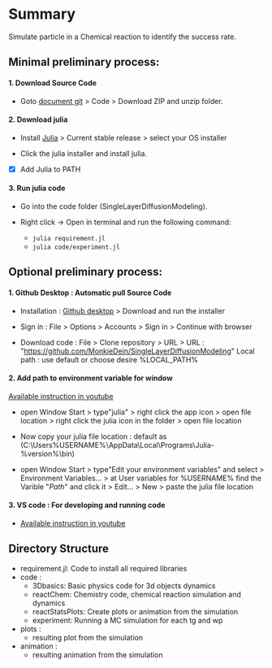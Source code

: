 # Summary
Simulate particle in a Chemical reaction to identify the success rate.

## Minimal preliminary process:

#### 1. Download Source Code 

- Goto [document git](https://github.com/MonkieDein/SingleLayerDiffusionModeling) > Code > Download ZIP and unzip folder.

#### 2. Download julia

- Install [Julia](https://julialang.org/downloads/) > Current stable release > select your OS installer

- Click the julia installer and install julia.
- [x] Add Julia to PATH

#### 3. Run julia code

- Go into the code folder (SingleLayerDiffusionModeling).

- Right click -> Open in terminal and run the following command:
    - ```julia requirement.jl```
    - ```julia code/experiment.jl```

## Optional preliminary process:

#### 1. Github Desktop : Automatic pull Source Code 

- Installation : [Github desktop](https://desktop.github.com/) > Download and run the installer

- Sign in : File > Options > Accounts > Sign in > Continue with browser

- Download code : File > Clone repository > URL >
URL : "https://github.com/MonkieDein/SingleLayerDiffusionModeling"
Local path : use default or choose desire %LOCAL_PATH%

#### 2. Add path to environment variable for window
[Available instruction in youtube](https://www.youtube.com/watch?v=42OXIbdc7bQ)

- open Window Start > type"julia" > right click the app icon > open file location > right click the julia icon in the folder > open file location 

- Now copy your julia file location : default as 
(C:\Users\%USERNAME%\AppData\Local\Programs\Julia-%version%\bin)

- open Window Start > type"Edit your environment variables" and select > Environment Variables... > at User variables for %USERNAME% find the Varible "*Path*" and click it > Edit... > New > paste the julia file location

#### 3. VS code : For developing and running code 

- [Available instruction in youtube](https://www.youtube.com/watch?v=oi5dZxPGNlk)

## Directory Structure
- requirement.jl: Code to install all required libraries
- code : 
    - 3Dbasics: Basic physics code for 3d objects dynamics
    - reactChem: Chemistry code, chemical reaction simulation and dynamics
    - reactStatsPlots: Create plots or animation from the simulation
    - experiment: Running a MC simulation for each tg and wp
- plots : 
    - resulting plot from the simulation
- animation : 
    - resulting animation from the simulation
